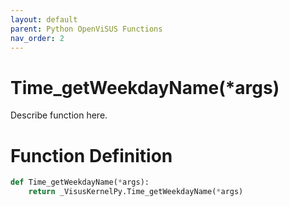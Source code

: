 ```yaml
---
layout: default
parent: Python OpenViSUS Functions
nav_order: 2
---
```


# Time_getWeekdayName(*args)

Describe function here.

# Function Definition

```python
def Time_getWeekdayName(*args):
    return _VisusKernelPy.Time_getWeekdayName(*args)

```